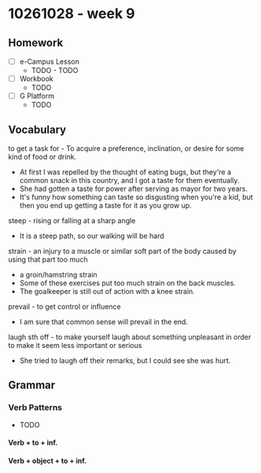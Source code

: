 # 10261028 - week 9
## Homework
- [ ] e-Campus Lesson
	- TODO	- TODO
- [ ] Workbook
	-  TODO
- [ ] G Platform
	- TODO
	
## Vocabulary
to get a task for -  To acquire a preference, inclination, or desire for some kind of food or drink.
- At first I was repelled by the thought of eating bugs, but they're a common snack in this country, and I got a taste for them eventually.
- She had gotten a taste for power after serving as mayor for two years.
- It's funny how something can taste so disgusting when you're a kid, but then you end up getting a taste for it as you grow up.

steep - rising or falling at a sharp angle
- It is a steep path, so our walking will be hard

strain - an injury to a muscle or similar soft part of the body caused by using that part too much
- a groin/hamstring strain
- Some of these exercises put too much strain on the back muscles.
- The goalkeeper is still out of action with a knee strain.

prevail - to get control or influence
- I am sure that common sense will prevail in the end.

laugh sth off - to make yourself laugh about something unpleasant in order to make it seem less important or serious
- She tried to laugh off their remarks, but I could see she was hurt.

## Grammar
### Verb Patterns
- TODO
#### Verb + to + inf.
#### Verb + object + to + inf.
